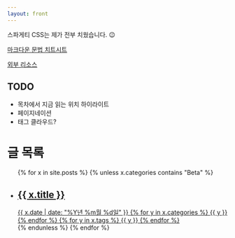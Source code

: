 ```yaml
---
layout: front
---
```


스파게티 CSS는 제가 전부 치웠습니다. 😉

[마크다운 문법 치트시트](/syntax)

[외부 리소스](/thirdparty)

## TODO

* 목차에서 지금 읽는 위치 하이라이트
* 페이지네이션
* 태그 클라우드?

# 글 목록

<ul id="post-list">
	{% for x in site.posts %}
		{% unless x.categories contains "Beta" %}
		<a href="{{ x.url }}">
			<li
				{% if x.cover_image %}
					style="background-image: url({{ x.cover_image }});"
				{% endif %}
			>
				<span class="post-list-title">
					<h2>{{ x.title }}</h2>
					<span class="metadata">
						<time class="date" datetime="{{ x.date | date: '%F' }}">{{ x.date | date: "%Y년 %m월 %d일" }}</time>
						{% for y in x.categories %}
							<span class="category">{{ y }}</span>
						{% endfor %}
						{% for y in x.tags %}
							<span class="tag">{{ y }}</span>
						{% endfor %}
					</span>
				</span>
			</li>
		</a>
		{% endunless %}
	{% endfor %}
</ul>